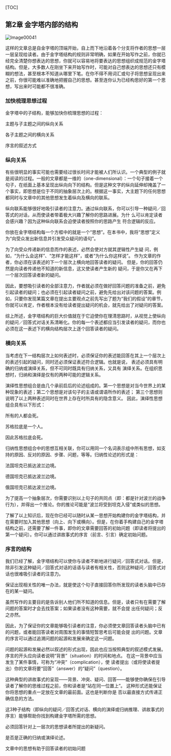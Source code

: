 [TOC]

## 第2章 金字塔内部的结构

![Image00041](https://sin998-blog-image.oss-cn-beijing.aliyuncs.com/images/202111012135022.jpg)

这样的文章总是自金字塔的顶端开始，自上而下地沿着各个分支将作者的思想一层一层呈现给读者。由于金字塔结构的规则非常明确，如果在开始写作之前，你就已经完全清楚你想表达的思想，你就可以容易地将要表达的思想组织成规范的金字塔结构。但是，大多数人在刚坐下来开始写作时，可能对自己想表达的思想还只有模糊的想法，甚至根本不知道从哪里下笔。在你不得不用词汇或句子将思想呈现出来之前，你很可能难以准确地把握自己的思想。甚至连你认为已经构思好的第一个思想，写出来时可能都不很准确。

### 加快梳理思想过程

金字塔中的子结构，能够加快你梳理思想的过程： 

主题与子主题之间的纵向关系 

各子主题之间的横向关系 

序言的叙述方式

### 纵向关系

有些很明显的事实可能也需要经过很长时间才能被人们所认识。一个典型的例子就是阅读的过程。一般的文章都是一维的（one-dimensional）：一个句子接着一个句子，在纸面上基本呈现出纵向向下的结构。但是这种文字的纵向延伸却掩盖了一个事实，即思想是位于不同的抽象层次上的。根据这一事实，大主题下的任何思想都同时与文章中的其他思想发生着纵向及横向的联系。

纵向联系能够很好地吸引读者的注意力。通过纵向联系，你可以引导一种疑问／回答式的对话，从而使读者带着极大兴趣了解你的思路进展。为什 么可以肯定读者会感兴趣？因为这种纵向联系会迫使读者按照你的思路产生 符合逻辑的反应。

你放在金字塔结构每一个方框中的就是一个“思想”。在本书中，我将“思想”定义为“向受众发出新信息并引发受众疑问的语句”。

为了向受众传递新的信息而作的表述，必然会使对方就其逻辑性产生疑 问，例如，“为什么会这样”、“怎样才能这样”，或者“为什么你这样说”。 作为文章的作者，你必须在该表述的下一个层次上横向地回答读者的疑问。 但是，你的回答仍然是向读者传递他不知道的新信息，这又使读者产生新的 疑问，于是你又在再下一个层次回答读者新的疑问。

因此，要想吸引读者的全部注意力，作者就必须在做好回答问题的准备之前，避免引起读者的疑问；也必须在引起读者疑问之前，避免先给出对该问题的答案。例如，只要你发现某篇文章在提出主要观点之前先写出了题为“我们的假设”的章节，你就可以肯定，作者根本没有给读者提出疑问的机会，就先给出了对疑问的答案。

综上所述，金字塔结构的巨大价值就在于它迫使你在理清思路时，从视觉上使纵向的疑问／回答式对话关系清晰化。你的每一个表述都应当引发读者的疑问，而你也必须在这一表述下的横向结构层次上逐个回答读者的疑问。

### 横向关系

当考虑在下一结构层次上如何表述时，必须保证你的表述能回答在其上一个层次上的表述引起的疑问，同时还必须保证表述符合逻辑。也就是说， 表述必须具有明确的归纳或演绎关系，但不可同时既具有归纳关系，又具有 演绎关系。在组织思想时，归纳和演绎是仅有的两种可能的逻辑关系。

演绎性思想组合是由几个承前启后的论述组成的。第一个思想是对当今世界上的某种现象的表述；第二个思想是对该句子的主语或谓语所作的表述； 第三个思想则说明了以上两种表述同时在世界上存在时所具有的隐含意义。 因此，演绎性思想组合具有以下形式：

所有的人都会死。

苏格拉底是一个人。

因此苏格拉底会死。

归纳性思想组合中的思想互相关联，你可以用同一个名词表示组中所有思想，如支持的原因、反对的原因、步骤、问题，等等。归纳性论述的形式是：

法国坦克已抵达波兰边境。 

德国坦克已抵达波兰边境。

 俄国坦克已抵达波兰边境。

为了提高一个抽象层次，你需要识别以上句子的共同点（即：都是针对波兰的战争行为），并得出一个推论。你的推论可能是“波兰将受到坦克入侵”或类似的思想。

了解了以上知识后，现在你已经可以随时从某一思想开始构建你的金字塔结构，并在需要时加入其他思想（向上、向下或横向）。但是，在你着手构建自己的金字塔结构之前，还需要了解一件事，即你的文章需要回答的初始问题（即读者将提出的第一个疑问）。你可以通过讲故事式的序言（前言、引言）确定初始问题。

### 序言的结构

我们已经了解，金字塔结构可以使你与读者不断地进行疑问／回答式对话。但是，除非引发这种疑问／回答式对话的话语与读者有相关性，否则这种疑问／回答式对话也很难吸引读者的注意力。

保证出现相关性的唯一办法，就是使这个句子直接回答你所发现的读者头脑中已存在的某一疑问。

虽然写作的主要目的是告诉别人他们所不知道的信息。但是，读者只有在需要了解问题的答案时才会去找答案；如果读者没有这种需要，就不会提 出任何疑问；反之亦然。

因此，为了保证你的文章能够吸引读者的注意，你必须使文章回答读者头脑中已有的问题，或者能回答读者对周围发生的事情短暂思考后可能会提 出的问题。文章的序言可以通过追溯问题的起源和发展来确定这一问题。

问题的起源和发展必然以叙述的形式出现，因此也应当按照典型的叙述模式发展。序言的开头应向读者说明“背景”（situation）的时间和地点。 在这一背景中应当发生了某件事情，可称为“冲突”（complication），使 读者提出（或将使读者提出）你的文章将要“回答”（answer）的“疑问”（question）。

这种典型的讲故事式的呈现——背景、冲突、疑问、回答——能够使你确保在引导读者了解你的思维过程之前，你和读者是“站在同一位置上”。 这种形式还能保证你将思想的重点一定放在文章的最前面。这也是判断你是 否以最直接方式传递正确信息的方法。

这3种子结构（即纵向的疑问／回答式对话、横向的演绎或归纳推理、讲故事式的序言）能够帮助你找到构建金字塔所需的思想。

必须回答针对上一层次的思想读者所提出的新疑问。

是否是正确的归纳或演绎论述。

文章中的思想有助于回答读者的初始问题





















